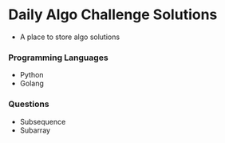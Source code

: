 # Daily Algo Challenge Solutions
- A place to store algo solutions

### Programming Languages
- Python
- Golang

### Questions 
- Subsequence
- Subarray